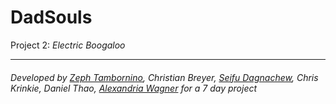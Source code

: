 # DadSouls #
Project 2: *Electric Boogaloo*

-----
###### Developed by [Zeph Tambornino](https://zefraine.github.io/My-Porfolio/), Christian Breyer, [Seifu Dagnachew](https://dagnachew.github.io/Responsive-Portfolio/), Chris Krinkie, Daniel Thao, [Alexandria Wagner](https://alexandriamw.github.io/Responsive-Portfolio/) for a 7 day project ######

